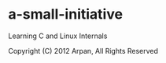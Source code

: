 a-small-initiative
==================

Learning C and Linux Internals


Copyright (C) 2012 Arpan, All Rights Reserved
